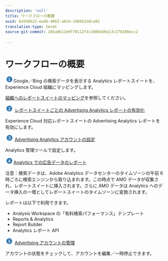 ```yaml
---
description: 'null'
title: ワークフローの概要
uuid: be550622-eadb-4062-a0cb-2d66b2ddca92
translation-type: tm+mt
source-git-commit: 16ba0b12e0f70112f4c10804d0a13c278388ecc2

---
```



# ワークフローの概要

![](assets/step1_icon.png)Google／Bing の検索データを表示する Analytics レポートスイートを、Experience Cloud 組織にマッピングします。

[組織へのレポートスイートのマッピング](https://marketing.adobe.com/resources/help/en_US/mcloud/map-report-suite.html)を参照してください。

![](assets/step2_icon.png) [レポートスイートごとの Advertising Analytics レポートの有効化](/help/integrate/c-advertising-analytics/c-adanalytics-workflow/aa-provision-rs.md)

Experience Cloud 対応レポートスイートの Advertising Analytics レポートを有効にします。

![](assets/step3_icon.png) [Advertising Analytics アカウントの設定](/help/integrate/c-advertising-analytics/c-adanalytics-workflow/aa-create-ad-account.md)

Analytics 管理ツールで設定します。

![](assets/step4_icon.png)[Analytics での広告データのレポート](/help/integrate/c-advertising-analytics/c-adanalytics-workflow/aa-report-ad-data-an.md)

注意：検索データは、Adobe Analytics データセンターのタイムゾーンの午前 6 時ごろに検索エンジンから取り込まれます。この時点で AMO データが収集され、レポートスイートに挿入されます。さらに AMO データは Analytics へのデータ挿入の一環としてレポートスイートのタイムゾーンに変換されます。

レポートは以下で利用できます。

* Analysis Workspace の「有料検索パフォーマンス」テンプレート
* Reports &amp; Analytics
* Report Builder
* Analytics レポート API

![](assets/step5_icon.png) [Advertising アカウントの管理](/help/integrate/c-advertising-analytics/c-adanalytics-workflow/aa-manage-ad-accounts.md)

アカウントの状態をチェックして、アカウントを編集／一時停止できます。

